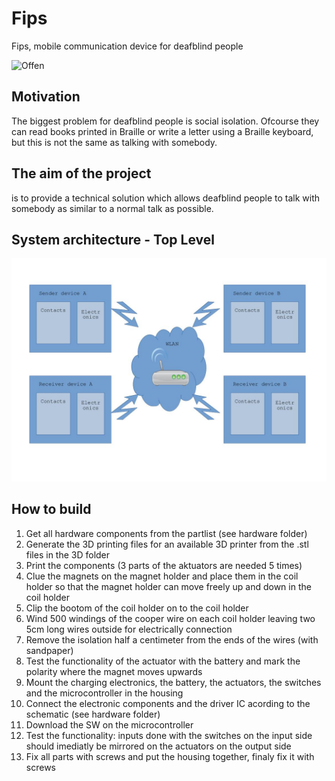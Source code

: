 # Fips
Fips, mobile communication device for deafblind people

![Offen](https://github.com/HWuest/Fips/assets/101700554/03f06f5f-590f-4728-87d6-e03cab2cd4a7)

## Motivation
The biggest problem for deafblind people is social isolation.
Ofcourse they can read books printed in Braille or write a letter using a Braille keyboard, but this is not the same as talking with somebody.
## The aim of the project
is to provide a technical solution which allows deafblind people to talk with somebody as similar to a normal talk as possible. 
## System architecture - Top Level
![JPG image](assets/systemarchitecture.jpg)

## How to build

1. Get all hardware components from the partlist (see hardware folder)
2. Generate the 3D printing files for an available 3D printer from the .stl files in the 3D folder
3. Print the components (3 parts of the aktuators are needed 5 times)
4. Clue the magnets on the magnet holder and place them in the coil holder so that the magnet holder can move freely up and down in the coil holder
5. Clip the bootom of the coil holder on to the coil holder
6. Wind 500 windings of the cooper wire on each coil holder leaving two 5cm long wires outside for electrically connection
7. Remove the isolation half a centimeter from the ends of the wires (with sandpaper)
8. Test the functionality of the actuator with the battery and mark the polarity where the magnet moves upwards
9. Mount the charging electronics, the battery, the actuators, the switches and the microcontroller in the housing
10. Connect the electronic components and the driver IC acording to the schematic (see hardware folder)
11. Download the SW on the microcontroller
12. Test the functionality: inputs done with the switches on the input side should imediatly be mirrored on the actuators on the output side
13. Fix all parts with screws and put the housing together, finaly fix it with screws


    
